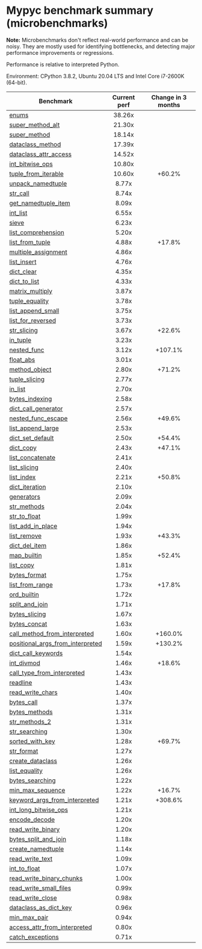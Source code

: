 # Mypyc benchmark summary (microbenchmarks)

**Note:** Microbenchmarks don't reflect real-world performance and can be noisy.
           They are mostly used for identifying bottlenecks, and detecting major performance
           improvements or regressions.

Performance is relative to interpreted Python.

Environment: CPython 3.8.2, Ubuntu 20.04 LTS and Intel Core i7-2600K (64-bit).

| Benchmark | Current perf | Change in 3 months |
| --- | :---: | :---: |
| [enums](benchmarks/enums.md) | 38.26x |  |
| [super_method_alt](benchmarks/super_method_alt.md) | 21.30x |  |
| [super_method](benchmarks/super_method.md) | 18.14x |  |
| [dataclass_method](benchmarks/dataclass_method.md) | 17.39x |  |
| [dataclass_attr_access](benchmarks/dataclass_attr_access.md) | 14.52x |  |
| [int_bitwise_ops](benchmarks/int_bitwise_ops.md) | 10.80x |  |
| [tuple_from_iterable](benchmarks/tuple_from_iterable.md) | 10.60x | +60.2% |
| [unpack_namedtuple](benchmarks/unpack_namedtuple.md) | 8.77x |  |
| [str_call](benchmarks/str_call.md) | 8.74x |  |
| [get_namedtuple_item](benchmarks/get_namedtuple_item.md) | 8.09x |  |
| [int_list](benchmarks/int_list.md) | 6.55x |  |
| [sieve](benchmarks/sieve.md) | 6.23x |  |
| [list_comprehension](benchmarks/list_comprehension.md) | 5.20x |  |
| [list_from_tuple](benchmarks/list_from_tuple.md) | 4.88x | +17.8% |
| [multiple_assignment](benchmarks/multiple_assignment.md) | 4.86x |  |
| [list_insert](benchmarks/list_insert.md) | 4.76x |  |
| [dict_clear](benchmarks/dict_clear.md) | 4.35x |  |
| [dict_to_list](benchmarks/dict_to_list.md) | 4.33x |  |
| [matrix_multiply](benchmarks/matrix_multiply.md) | 3.87x |  |
| [tuple_equality](benchmarks/tuple_equality.md) | 3.78x |  |
| [list_append_small](benchmarks/list_append_small.md) | 3.75x |  |
| [list_for_reversed](benchmarks/list_for_reversed.md) | 3.73x |  |
| [str_slicing](benchmarks/str_slicing.md) | 3.67x | +22.6% |
| [in_tuple](benchmarks/in_tuple.md) | 3.23x |  |
| [nested_func](benchmarks/nested_func.md) | 3.12x | +107.1% |
| [float_abs](benchmarks/float_abs.md) | 3.01x |  |
| [method_object](benchmarks/method_object.md) | 2.80x | +71.2% |
| [tuple_slicing](benchmarks/tuple_slicing.md) | 2.77x |  |
| [in_list](benchmarks/in_list.md) | 2.70x |  |
| [bytes_indexing](benchmarks/bytes_indexing.md) | 2.58x |  |
| [dict_call_generator](benchmarks/dict_call_generator.md) | 2.57x |  |
| [nested_func_escape](benchmarks/nested_func_escape.md) | 2.56x | +49.6% |
| [list_append_large](benchmarks/list_append_large.md) | 2.53x |  |
| [dict_set_default](benchmarks/dict_set_default.md) | 2.50x | +54.4% |
| [dict_copy](benchmarks/dict_copy.md) | 2.43x | +47.1% |
| [list_concatenate](benchmarks/list_concatenate.md) | 2.41x |  |
| [list_slicing](benchmarks/list_slicing.md) | 2.40x |  |
| [list_index](benchmarks/list_index.md) | 2.21x | +50.8% |
| [dict_iteration](benchmarks/dict_iteration.md) | 2.10x |  |
| [generators](benchmarks/generators.md) | 2.09x |  |
| [str_methods](benchmarks/str_methods.md) | 2.04x |  |
| [str_to_float](benchmarks/str_to_float.md) | 1.99x |  |
| [list_add_in_place](benchmarks/list_add_in_place.md) | 1.94x |  |
| [list_remove](benchmarks/list_remove.md) | 1.93x | +43.3% |
| [dict_del_item](benchmarks/dict_del_item.md) | 1.86x |  |
| [map_builtin](benchmarks/map_builtin.md) | 1.85x | +52.4% |
| [list_copy](benchmarks/list_copy.md) | 1.81x |  |
| [bytes_format](benchmarks/bytes_format.md) | 1.75x |  |
| [list_from_range](benchmarks/list_from_range.md) | 1.73x | +17.8% |
| [ord_builtin](benchmarks/ord_builtin.md) | 1.72x |  |
| [split_and_join](benchmarks/split_and_join.md) | 1.71x |  |
| [bytes_slicing](benchmarks/bytes_slicing.md) | 1.67x |  |
| [bytes_concat](benchmarks/bytes_concat.md) | 1.63x |  |
| [call_method_from_interpreted](benchmarks/call_method_from_interpreted.md) | 1.60x | +160.0% |
| [positional_args_from_interpreted](benchmarks/positional_args_from_interpreted.md) | 1.59x | +130.2% |
| [dict_call_keywords](benchmarks/dict_call_keywords.md) | 1.54x |  |
| [int_divmod](benchmarks/int_divmod.md) | 1.46x | +18.6% |
| [call_type_from_interpreted](benchmarks/call_type_from_interpreted.md) | 1.43x |  |
| [readline](benchmarks/readline.md) | 1.43x |  |
| [read_write_chars](benchmarks/read_write_chars.md) | 1.40x |  |
| [bytes_call](benchmarks/bytes_call.md) | 1.37x |  |
| [bytes_methods](benchmarks/bytes_methods.md) | 1.31x |  |
| [str_methods_2](benchmarks/str_methods_2.md) | 1.31x |  |
| [str_searching](benchmarks/str_searching.md) | 1.30x |  |
| [sorted_with_key](benchmarks/sorted_with_key.md) | 1.28x | +69.7% |
| [str_format](benchmarks/str_format.md) | 1.27x |  |
| [create_dataclass](benchmarks/create_dataclass.md) | 1.26x |  |
| [list_equality](benchmarks/list_equality.md) | 1.26x |  |
| [bytes_searching](benchmarks/bytes_searching.md) | 1.22x |  |
| [min_max_sequence](benchmarks/min_max_sequence.md) | 1.22x | +16.7% |
| [keyword_args_from_interpreted](benchmarks/keyword_args_from_interpreted.md) | 1.21x | +308.6% |
| [int_long_bitwise_ops](benchmarks/int_long_bitwise_ops.md) | 1.21x |  |
| [encode_decode](benchmarks/encode_decode.md) | 1.20x |  |
| [read_write_binary](benchmarks/read_write_binary.md) | 1.20x |  |
| [bytes_split_and_join](benchmarks/bytes_split_and_join.md) | 1.18x |  |
| [create_namedtuple](benchmarks/create_namedtuple.md) | 1.14x |  |
| [read_write_text](benchmarks/read_write_text.md) | 1.09x |  |
| [int_to_float](benchmarks/int_to_float.md) | 1.07x |  |
| [read_write_binary_chunks](benchmarks/read_write_binary_chunks.md) | 1.00x |  |
| [read_write_small_files](benchmarks/read_write_small_files.md) | 0.99x |  |
| [read_write_close](benchmarks/read_write_close.md) | 0.98x |  |
| [dataclass_as_dict_key](benchmarks/dataclass_as_dict_key.md) | 0.96x |  |
| [min_max_pair](benchmarks/min_max_pair.md) | 0.94x |  |
| [access_attr_from_interpreted](benchmarks/access_attr_from_interpreted.md) | 0.80x |  |
| [catch_exceptions](benchmarks/catch_exceptions.md) | 0.71x |  |
